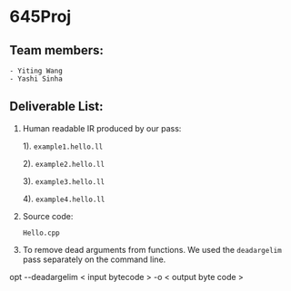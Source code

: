 # 645Proj
## Team members:
    
    - Yiting Wang
    - Yashi Sinha

## Deliverable List:

1. Human readable IR produced by our pass:
    
    1). `example1.hello.ll`

    2). `example2.hello.ll`

    3). `example3.hello.ll`

    4). `example4.hello.ll`

2. Source code:
    
    `Hello.cpp`

4. To remove dead arguments from functions. We used the `deadargelim` pass separately on the command line.

opt --deadargelim < input bytecode > -o < output byte code >
